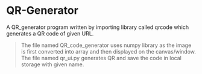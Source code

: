 # QR-Generator
A QR_generator program written by importing library called qrcode which generates a QR code of given URL.
>The file named QR_code_generator uses numpy library as the image is first converted into array and then displayed on the canvas/window.
>The file named qr_ui.py generates QR and save the code in local storage with given  name.

